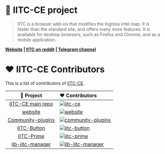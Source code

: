 # 📌 IITC-CE project

> IITC is a browser add-on that modifies the Ingress intel map.
It is faster than the standard site, and offers many more features.
It is available for desktop browsers, such as Firefox and Chrome, and as a mobile application.

**[Website](https://iitc.app/) | [IITC on reddit](https://www.reddit.com/r/IITC/) | [Telegram channel](https://t.me/iitc_news)**

# ♥️ IITC-CE Contributors

This is a list of contributors of [IITC-CE](https://iitc.app).

[iitc-ce]: https://contrib.rocks/image?repo=IITC-CE/ingress-intel-total-conversion&max=240&columns=20
[website]: https://contrib.rocks/image?repo=IITC-CE/website&max=240&columns=20
[community-plugins]: https://contrib.rocks/image?repo=IITC-CE/Community-plugins&max=240&columns=20
[iitc-button]: https://contrib.rocks/image?repo=IITC-CE/IITC-Button&max=240&columns=20
[iitc-prime]: https://contrib.rocks/image?repo=IITC-CE/IITC-Prime&max=240&columns=20
[lib-iitc-manager]: https://contrib.rocks/image?repo=IITC-CE/lib-iitc-manager&max=240&columns=20

|        🔻 Project        | ❤ Contributors                                                                                    |
| :----------------------: | :------------------------------------------------------------------------------------------------ |
| [IITC-CE main repo](https://github.com/IITC-CE/ingress-intel-total-conversion) | [![iitc-ce]](https://github.com/IITC-CE/ingress-intel-total-conversion/graphs/contributors) |
| [website](https://github.com/IITC-CE/website)                                  | [![website]](https://github.com/IITC-CE/website/graphs/contributors)                        |
| [Community-plugins](https://github.com/IITC-CE/Community-plugins)              | [![community-plugins]](https://github.com/IITC-CE/Community-plugins/graphs/contributors)    |
| [IITC-Button](https://github.com/IITC-CE/IITC-Button)                          | [![iitc-button]](https://github.com/IITC-CE/IITC-Button/graphs/contributors)                |
| [IITC-Prime](https://github.com/IITC-CE/IITC-Prime)                            | [![iitc-prime]](https://github.com/IITC-CE/IITC-Prime/graphs/contributors)                  |
| [lib-iitc-manager](https://github.com/IITC-CE/lib-iitc-manager)                | [![lib-iitc-manager]](https://github.com/IITC-CE/lib-iitc-manager/graphs/contributors)      |
